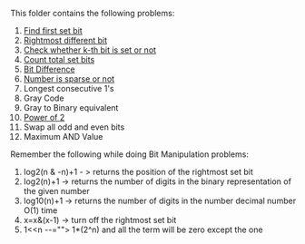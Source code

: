 This folder contains the following problems:

1) [Find first set bit](https://github.com/FazeelUsmani/GeeksForGeeks-DSA-2/blob/master/3%20Bit%20Manipulation/3.1%20first%20set%20bit.py)
2) [Rightmost different bit](https://github.com/FazeelUsmani/GeeksForGeeks-DSA-2/blob/master/3%20Bit%20Manipulation/3.2%20rightmost%20different%20bit.py)
3) [Check whether k-th bit is set or not](https://github.com/FazeelUsmani/GeeksForGeeks-DSA-2/blob/master/3%20Bit%20Manipulation/3.3%20kth%20bit%20set.py)
4) [Count total set bits](https://github.com/FazeelUsmani/GeeksForGeeks-DSA-2/blob/master/3%20Bit%20Manipulation/3.4%20count%20total%20set%20bits.py)
5) [Bit Difference](https://github.com/FazeelUsmani/GeeksForGeeks-DSA-2/blob/master/3%20Bit%20Manipulation/3.5%20Bit%20Difference.py)
6) [Number is sparse or not](https://github.com/FazeelUsmani/GeeksForGeeks-DSA-2/blob/master/3%20Bit%20Manipulation/3.6%20Number%20is%20sparse%20or%20not.py)
7) Longest consecutive 1's
8) Gray Code
9) Gray to Binary equivalent
10) [Power of 2](https://github.com/FazeelUsmani/GeeksForGeeks-DSA-2/blob/master/3%20Bit%20Manipulation/3.10%20Power%20of%20two.cpp)
11) Swap all odd and even bits
12) Maximum AND Value



Remember the following while doing Bit Manipulation problems:
1) log2(n & -n)+1 - > returns the position of the rightmost set bit
2) log2(n)+1 -> returns the number of digits in the binary representation of the given number
3) log10(n)+1 -> returns the number of digits in the number decimal number O(1) time
4) x=x&(x-1) -> turn off the rightmost set bit
5) 1<<n --=""> 1*(2^n) and all the term will be zero except the one
